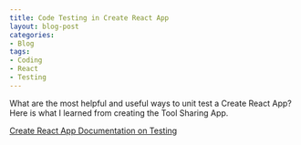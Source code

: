 ```yaml
---
title: Code Testing in Create React App
layout: blog-post
categories:
- Blog
tags:
- Coding
- React
- Testing
---
```


What are the most helpful and useful ways to unit test a Create React App? Here is what I learned from creating the Tool Sharing App. <!--more-->

[Create React App Documentation on Testing](https://create-react-app.dev/docs/running-tests)

